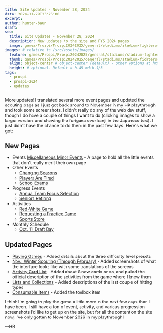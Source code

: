 ```yaml
---
title: Site Updates - November 28, 2024
date: 2024-11-28T23:25:00
excerpt: 
author: hunter-baun
draft:
seo:
  title: Site Updates - November 28, 2024
  description: New updates to the site and PYS 2024 pages
  image: games/Prospi/Prospi20242025/general/stadiums/stadium-fighters-hp-to-cf-windows.png
images: # relative to /src/assets/images/
  feature: games/Prospi/Prospi20242025/general/stadiums/stadium-fighters-hp-to-cf-windows.png
  thumb: games/Prospi/Prospi20242025/general/stadiums/stadium-fighters-hp-to-cf-windows.png
  align: object-center # object-center (default) - other options at https://tailwindcss.com/docs/object-position
  height: # optional. Default = h-48 md:h-1/3
tags:
  - prospi
  - prospi-2024
  - updates
---
```

<article class="prose max-w-xl lg:max-w-4xl lg:prose-lg">
More updates! I translated several more event pages and updated the scouting page as I just got back around to November in my HK playthrough and took some screenshots. I didn't really do any of the web dev stuff, though I do have a couple of things I want to do (clicking images to show a larger version, and showing the furigana over kanji in the Japanese text). I just didn't have the chance to do them in the past few days. Here's what we got:

## New Pages
* Events
[Miscellaneous Minor Events](/games/Prospi/Prospi20242025/Modes/HakkyuuNoKiseki/Events/Minor-Events) - A page to hold all the little events that don't really merit their own page
* Other Events
  * [Changing Seasons](/games/Prospi/Prospi20242025/Modes/HakkyuuNoKiseki/Events/Changing-Seasons)
  * [Players Are Tired](/games/Prospi/Prospi20242025/Modes/HakkyuuNoKiseki/Events/Players-Tired)
  * [School Exams](/games/Prospi/Prospi20242025/Modes/HakkyuuNoKiseki/Events/School-Exams)
* Progress Events
  * [Annual Team Focus Selection](/games/Prospi/Prospi20242025/Modes/HakkyuuNoKiseki/Events/Annual-Team-Focus)
  * [Seniors Retiring](/games/Prospi/Prospi20242025/Modes/HakkyuuNoKiseki/Events/Seniors-Retiring)
* Activities
  * [Red-White Game](/games/Prospi/Prospi20242025/Modes/HakkyuuNoKiseki/Activities/Red-White-Game)
  * [Requesting a Practice Game](/games/Prospi/Prospi20242025/Modes/HakkyuuNoKiseki/Activities/Requesting-a-Practice-Game)
  * [Sports Store](/games/Prospi/Prospi20242025/Modes/HakkyuuNoKiseki/Activities/Sports-Store)
* Monthly Schedule
  * [Oct. 11: Draft Day](/games/Prospi/Prospi20242025/Modes/HakkyuuNoKiseki/Monthly/October/Draft-Day)

## Updated Pages
* [Playing Games](/games/Prospi/Prospi20242025/Modes/HakkyuuNoKiseki/Gameplay/Playing-Games) - Added details about the three difficulty level presets
* [Nov.: Winter Scouting (Through February)](/games/Prospi/Prospi20242025/Modes/HakkyuuNoKiseki/Monthly/November/Winter-Scouting) - Added screenshots of what the interface looks like with some translations of the screens
* [Activity Card List](/games/Prospi/Prospi20242025/Modes/HakkyuuNoKiseki/General/Practice-Activity-Cards) - Added about 8 new cards or so, and pulled the official description of the activities from the game where I knew them
* [Lists and Collections](/games/Prospi/Prospi20242025/Modes/HakkyuuNoKiseki/General/Lists) - Added descriptions of the last couple of hitting types
* [Consumable Items](/games/Prospi/Prospi20242025/Modes/HakkyuuNoKiseki/General/Items) - Added the toolbox item

I think I'm going to play the game a little more in the next few days than I have been. I still have a ton of event, activity, and various progression screenshots I'd like to get up on the site, but for all the content on the site now, I've only gotten to November 2026 in my playthrough!

--HB
</article>